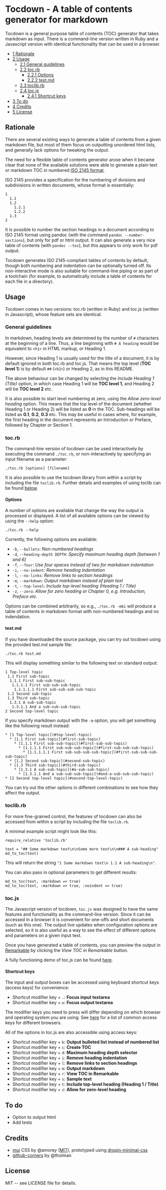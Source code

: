 # Tocdown - A table of contents generator for markdown

Tocdown is a general purpose table of contents (TOC) generator that takes markdown as input. There is a command-line version written in Ruby and a Javascript version with identical functionality that can be used in a browser.

* [1 Rationale](#rationale)
* [2 Usage](#usage)
  * [2.1 General guidelines](#general-guidelines)
  * [2.2 toc.rb](#tocrb)
    * [2.2.1 Options](#options)
    * [2.2.2 test.md](#testmd)
  * [2.3 toclib.rb](#toclibrb)
  * [2.4 toc.js](#tocjs)
    * [2.4.1 Shortcut keys](#shortcut-keys)
* [3 To do](#to-do)
* [4 Credits](#credits)
* [5 License](#license)

## Rationale

There are several existing ways to generate a table of contents from a given markdown file, but most of them focus on outputting unordered html lists, and generally lack options for tweaking the output.

The need for a flexible table of contents generator arose when it became clear that none of the available solutions were able to generate a plain text or markdown TOC in numbered [ISO 2145 format](https://en.wikipedia.org/wiki/ISO_2145).

ISO 2145 provides a specification for the numbering of divisions and subdivisions in written documents, whose format is essentially:

    1
      1.1
      1.2
        1.2.1
        1.2.2
      1.3
    2

It is possible to number the section headings in a document according to ISO 2145 format using pandoc (with the command `pandoc --number-sections`), but only for pdf or html output. It can also generate a very nice table of contents (with `pandoc --toc`), but this appears to only work for pdf output.

Tocdown generates ISO 2145-compliant tables of contents by default, though both numbering and indentation can be optionally turned off. Its non-interactive mode is also suitable for command-line piping or as part of a toolchain (for example, to automatically include a table of contents for each file in a directory).

## Usage

Tocdown comes in two versions: toc.rb (written in Ruby) and toc.js (written in Javascript), whose feature sets are identical.

### General guidelines

In markdown, heading levels are determined by the number of `#` characters at the beginning of a line. Thus, a line beginning with `# A heading` would be equivalent to `<h1>` in HTML markup, or Heading 1.

However, since Heading 1 is usually used for the title of a document, it is by default ignored in both toc.rb and toc.js. That means the top level (**TOC level 1**) is by default `##` (`<h2>`) or Heading 2, as in this README.

The above behaviour can be changed by selecting the _Include Heading 1 (Title)_ option, in which case Heading 1 will be **TOC level 1**, and Heading 2 will be **TOC level 2** etc.

It is also possible to start level numbering at zero, using the _Allow zero-level heading_ option. This means that the top level of the document (whether Heading 1 or Heading 2) will be listed as **0** in the TOC. Sub-headings will be listed as **0.1**, **0.2**, **0.3** etc. This may be useful in cases where, for example, the first heading in the document represents an Introduction or Preface, followed by Chapter or Section 1.

### toc.rb

The command-line version of tocdown can be used interactively by executing the command `./toc.rb`, or non-interactively by specifying an input filename as a parameter:

    ./toc.rb [options] [filename]

It is also possible to use the tocdown library from within a script by including the file `toclib.rb`. Further details and examples of using toclib can be found [below](#toclibrb).

#### Options

A number of options are available that change the way the output is processed or displayed. A list of all available options can be viewed by using the `--help` option:

    ./toc.rb --help

Currently, the following options are available:

* `-b`, `--bullets`: _Non-numbered headings_
* `-d`, `--heading-depth DEPTH`: _Specify maximum heading depth [between 1 and 6]_
* `-f`, `--four`: _Use four spaces instead of two for markdown indentation_
* `-i`, `--no-indent`: _Remove heading indentation_
* `-l`, `--no-links`: _Remove links to section headings_
* `-m`, `--markdown`: _Output markdown instead of plain text_
* `-t`, `--top-level`: _Include top-level heading (Heading 1 / Title)_
* `-z`, `--zero`: _Allow for zero heading or Chapter 0, e.g. Introduction, Preface etc._

Options can be combined arbitrarily, so e.g., `./toc.rb -mbi` will produce a table of contents in markdown format with non-numbered headings and no indendation.

#### test.md

If you have downloaded the source package, you can try out tocdown using the provided test.md sample file:

    ./toc.rb test.md

This will display something similar to the following text on standard output:

    1 Top-level topic
     1.1 First sub-topic
      1.1.1 First sub-sub-topic
       1.1.1.1 First sub-sub-sub-topic
        1.1.1.1.1 First sub-sub-sub-sub-topic
     1.2 Second sub-topic
     1.3 Third sub-topic
      1.3.1 A sub-sub-topic
       1.3.1.1 And a sub-sub-sub-topic
    2 Second top-level topic

If you specify markdown output with the `-m` option, you will get something like the following result instead:

    * [1 Top-level topic](#top-level-topic)
      * [1.1 First sub-topic](#first-sub-topic)
        * [1.1.1 First sub-sub-topic](#first-sub-sub-topic)
          * [1.1.1.1 First sub-sub-sub-topic](#first-sub-sub-sub-topic)
            * [1.1.1.1.1 First sub-sub-sub-sub-topic](#first-sub-sub-sub-sub-topic)
      * [1.2 Second sub-topic](#second-sub-topic)
      * [1.3 Third sub-topic](#third-sub-topic)
        * [1.3.1 A sub-sub-topic](#a-sub-sub-topic)
          * [1.3.1.1 And a sub-sub-sub-topic](#and-a-sub-sub-sub-topic)
    * [2 Second top-level topic](#second-top-level-topic)

You can try out the other options in different combinations to see how they affect the output.

### toclib.rb

For more fine-grained control, the features of tocdown can also be accessed from within a script by including the file `toclib.rb`.

A minimal example script might look like this:

    require_relative 'toclib.rb'

    text = "## Some markdown text\n\nSome more text\n\n### A sub-heading"
    md_to_toc(text)

This will return the string `"1 Some markdown text\n 1.1 A sub-heading\n"`.

You can also pass in optional parameters to get different results:

    md_to_toc(text, :markdown => true)
    md_to_toc(text, :markdown => true, :noindent => true)

### toc.js

The Javascript version of tocdown, `toc.js` was designed to have the same features and functionality as the command-line version. Since it can be accessed in a browser it is convenient for one-offs and short documents (such as this one). The output live updates when configuration options are selected, so it is also useful as a way to see the effect of different options and parameters on a given input text.

Once you have generated a table of contents, you can preview the output in [Remarkable](https://jonschlinkert.github.io/remarkable/demo/) by clicking the _View TOC in Remarkable_ button.

A fully functioning demo of toc.js can be found [here](http://dohliam.github.io/tocdown/).

#### Shortcut keys

The input and output boxes can be accessed using keyboard shortcut keys (access keys) for convenience:

* Shortcut modifier key + `.`: **Focus input textarea**
* Shortcut modifier key + `o`: **Focus output textarea**

The modifier keys you need to press will differ depending on which browser and operating system you are using. See [here](https://github.com/dohliam/xsampa#access-keys) for a list of common access keys for different browsers.

All of the options in toc.js are also accessible using access keys:

* Shortcut modifier key + `b`: **Output bulleted list instead of numbered list**
* Shortcut modifier key + `c`: **Create TOC**
* Shortcut modifier key + `d`: **Maximum heading depth selector**
* Shortcut modifier key + `i`: **Remove heading indentation**
* Shortcut modifier key + `l`: **Remove links to section headings**
* Shortcut modifier key + `m`: **Output markdown**
* Shortcut modifier key + `r`: **View TOC in Remarkable**
* Shortcut modifier key + `s`: **Sample text**
* Shortcut modifier key + `t`: **Include top-level heading (Heading 1 / Title)**
* Shortcut modifier key + `z`: **Allow for zero-level heading**

## To do
* Option to output html
* Add tests

## Credits

* [mui](https://github.com/muicss/mui) CSS by @amorey ([MIT](https://github.com/muicss/mui/blob/master/LICENSE.txt)), prototyped using [dropin-minimal-css](https://github.com/dohliam/dropin-minimal-css)
* [github-corners](https://github.com/tholman/github-corners) by @tholman

## License

MIT -- see LICENSE file for details.
